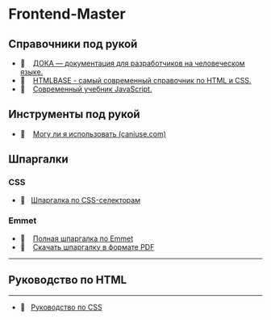 # Frontend-Master

## Справочники под рукой

- 🔗 &nbsp;&nbsp; [ДОКА — документация для разработчиков на человеческом языке.](https://doka.guide)
- 🔗 &nbsp;&nbsp; [HTMLBASE - самый современный справочник по HTML и CSS.](https://htmlbase.ru)
- 🔗 &nbsp;&nbsp; [Современный учебник JavaScript.](https://learn.javascript.ru)

## Инструменты под рукой

- 🔗 &nbsp;&nbsp; [Могу ли я использовать (caniuse.com)](https://caniuse.com)

## Шпаргалки

### CSS

- 📄 &nbsp;&nbsp;[Шпаргалка по CSS-селекторам](./css/docs/cheat-sheet.md)

### Emmet

- 🔗 &nbsp;&nbsp; [Полная шпаргалка по Emmet](https://docs.emmet.io/cheat-sheet/)
- 🔗 &nbsp;&nbsp; [Скачать шпаргалку в формате PDF](http://bit.ly/2mLmFAn)

---

## Руководство по HTML

---

- 📄 &nbsp;&nbsp;[Руководство по CSS](./css/readme.md)
